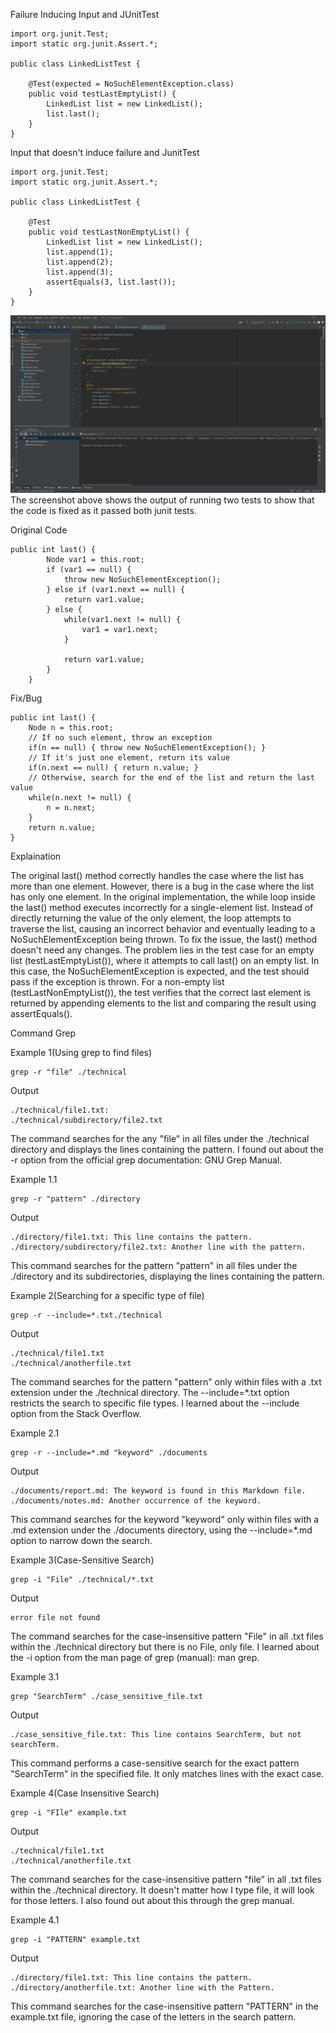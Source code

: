 Failure Inducing Input and JUnitTest
```
import org.junit.Test;
import static org.junit.Assert.*;

public class LinkedListTest {

    @Test(expected = NoSuchElementException.class)
    public void testLastEmptyList() {
        LinkedList list = new LinkedList();
        list.last();
    }
}
```
Input that doesn't induce failure and JunitTest
```
import org.junit.Test;
import static org.junit.Assert.*;

public class LinkedListTest {

    @Test
    public void testLastNonEmptyList() {
        LinkedList list = new LinkedList();
        list.append(1);
        list.append(2);
        list.append(3);
        assertEquals(3, list.last());
    }
}
```

![Image](labtests.png)
The screenshot above shows the output of running two tests to show that the code is fixed as it passed both junit tests.

Original Code
```
public int last() {
        Node var1 = this.root;
        if (var1 == null) {
            throw new NoSuchElementException();
        } else if (var1.next == null) {
            return var1.value;
        } else {
            while(var1.next != null) {
                var1 = var1.next;
            }

            return var1.value;
        }
    }
```
Fix/Bug
```
public int last() {
    Node n = this.root;
    // If no such element, throw an exception
    if(n == null) { throw new NoSuchElementException(); }
    // If it's just one element, return its value
    if(n.next == null) { return n.value; }
    // Otherwise, search for the end of the list and return the last value
    while(n.next != null) {
        n = n.next;
    }
    return n.value;
}
```
Explaination

The original last() method correctly handles the case where the list has more than one element. However, there is a bug in the case where the list has only one element. In the original implementation, the while loop inside the last() method executes incorrectly for a single-element list. Instead of directly returning the value of the only element, the loop attempts to traverse the list, causing an incorrect behavior and eventually leading to a NoSuchElementException being thrown. To fix the issue, the last() method doesn't need any changes. The problem lies in the test case for an empty list (testLastEmptyList()), where it attempts to call last() on an empty list. In this case, the NoSuchElementException is expected, and the test should pass if the exception is thrown. For a non-empty list (testLastNonEmptyList()), the test verifies that the correct last element is returned by appending elements to the list and comparing the result using assertEquals().

Command Grep

Example 1(Using grep to find files)
```
grep -r "file" ./technical
```
Output
```
./technical/file1.txt: 
./technical/subdirectory/file2.txt
```
The command searches for the any "file" in all files under the ./technical directory and displays the lines containing the pattern.
I found out about the -r option from the official grep documentation: GNU Grep Manual.

Example 1.1
```
grep -r "pattern" ./directory
```
Output
```
./directory/file1.txt: This line contains the pattern.
./directory/subdirectory/file2.txt: Another line with the pattern.
```
This command searches for the pattern "pattern" in all files under the ./directory and its subdirectories, displaying the lines containing the pattern.

Example 2(Searching for a specific type of file)
```
grep -r --include=*.txt./technical
```
Output
```
./technical/file1.txt
./technical/anotherfile.txt
```
The command searches for the pattern "pattern" only within files with a .txt extension under the ./technical directory. The --include=*.txt option restricts the search to specific file types.
I learned about the --include option from the Stack Overflow.

Example 2.1
```
grep -r --include=*.md "keyword" ./documents
```
Output
```
./documents/report.md: The keyword is found in this Markdown file.
./documents/notes.md: Another occurrence of the keyword.
```
This command searches for the keyword "keyword" only within files with a .md extension under the ./documents directory, using the --include=*.md option to narrow down the search.

Example 3(Case-Sensitive Search)
```
grep -i "File" ./technical/*.txt
```
Output
```
error file not found
```
The command searches for the case-insensitive pattern "File" in all .txt files within the ./technical directory but there is no File, only file.
I learned about the -i option from the man page of grep (manual): man grep.

Example 3.1
```
grep "SearchTerm" ./case_sensitive_file.txt
```
Output
```
./case_sensitive_file.txt: This line contains SearchTerm, but not searchTerm.
```
This command performs a case-sensitive search for the exact pattern "SearchTerm" in the specified file. It only matches lines with the exact case.

Example 4(Case Insensitive Search)
```
grep -i "FIle" example.txt
```
Output
```
./technical/file1.txt
./technical/anotherfile.txt
```
 The command searches for the case-insensitive pattern "file" in all .txt files within the ./technical directory. It doesn't matter how I type file, it will look for those letters. 
 I also found out about this through the grep manual. 

 Example 4.1
```
grep -i "PATTERN" example.txt
```
Output
```
./directory/file1.txt: This line contains the pattern.
./directory/anotherfile.txt: Another line with the Pattern.
```
This command searches for the case-insensitive pattern "PATTERN" in the example.txt file, ignoring the case of the letters in the search pattern.







